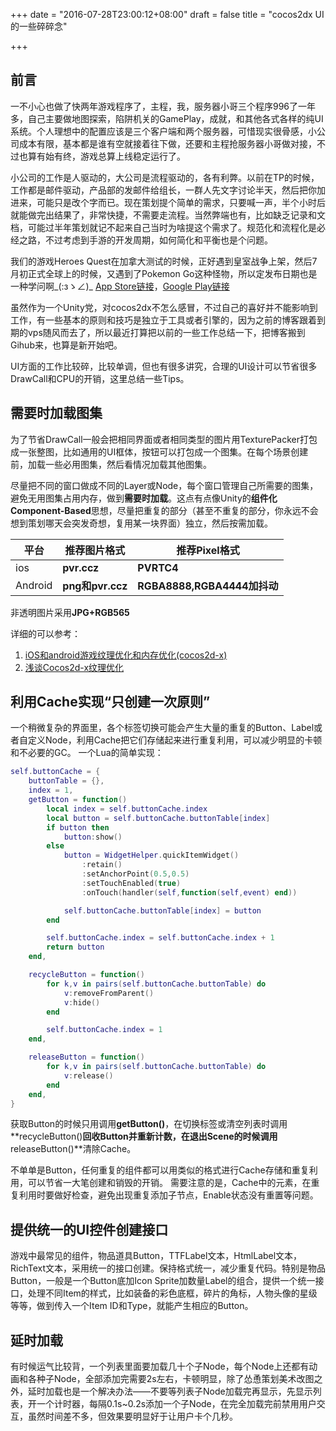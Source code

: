 +++
date = "2016-07-28T23:00:12+08:00"
draft = false
title = "cocos2dx UI的一些碎碎念"

+++

前言
------
一不小心也做了快两年游戏程序了，主程，我，服务器小哥三个程序996了一年多，自己主要做地图探索，陷阱机关的GamePlay，成就，和其他各式各样的纯UI系统。个人理想中的配置应该是三个客户端和两个服务器，可惜现实很骨感，小公司成本有限，基本都是谁有空就接着往下做，还要和主程抢服务器小哥做对接，不过也算有始有终，游戏总算上线稳定运行了。

小公司的工作是人驱动的，大公司是流程驱动的，各有利弊。以前在TP的时候，工作都是邮件驱动，产品部的发邮件给组长，一群人先文字讨论半天，然后把你加进来，可能只是改个字而已。现在策划提个简单的需求，只要喊一声，半个小时后就能做完出结果了，非常快捷，不需要走流程。当然弊端也有，比如缺乏记录和文档，可能过半年策划就记不起来自己当时为啥提这个需求了。规范化和流程化是必经之路，不过考虑到手游的开发周期，如何简化和平衡也是个问题。

我们的游戏Heroes Quest在加拿大测试的时候，正好遇到皇室战争上架，然后7月初正式全球上的时候，又遇到了Pokemon Go这种怪物，所以定发布日期也是一种学问啊_(:зゝ∠)_
[App Store链接](https://itunes.apple.com/app/id1118861621?mt=8)，[Google Play链接](https://play.google.com/store/apps/details?id=com.heroesquest.rpg)

虽然作为一个Unity党，对cocos2dx不怎么感冒，不过自己的喜好并不能影响到工作，有一些基本的原则和技巧是独立于工具或者引擎的，因为之前的博客跟着到期的vps随风而去了，所以最近打算把以前的一些工作总结一下，把博客搬到Gihub来，也算是新开始吧。

UI方面的工作比较碎，比较单调，但也有很多讲究，合理的UI设计可以节省很多DrawCall和CPU的开销，这里总结一些Tips。

需要时加载图集
------
为了节省DrawCall一般会把相同界面或者相同类型的图片用TexturePacker打包成一张整图，比如通用的UI框体，按钮可以打包成一个图集。在每个场景创建前，加载一些必用图集，然后看情况加载其他图集。

尽量把不同的窗口做成不同的Layer或Node，每个窗口管理自己所需要的图集，避免无用图集占用内存，做到**需要时加载**。这点有点像Unity的**组件化Component-Based**思想，尽量把重复的部分（甚至不重复的部分，你永远不会想到策划哪天会突发奇想，复用某一块界面）独立，然后按需加载。

平台 | 推荐图片格式 | 推荐Pixel格式
--- | --- |--- |
ios | **pvr.ccz** |**PVRTC4**
Android | **png和pvr.ccz** | **RGBA8888,RGBA4444加抖动**
非透明图片采用**JPG+RGB565**

详细的可以参考：
1. [iOS和android游戏纹理优化和内存优化(cocos2d-x)](http://blog.csdn.net/langresser_king/article/details/8426708)
2. [浅谈Cocos2d-x纹理优化](http://www.cocos.com/doc/tutorial/show?id=2902)

利用Cache实现“只创建一次原则”
----
一个稍微复杂的界面里，各个标签切换可能会产生大量的重复的Button、Label或者自定义Node，利用Cache把它们存储起来进行重复利用，可以减少明显的卡顿和不必要的GC。
一个Lua的简单实现：

```lua
self.buttonCache = {
    buttonTable = {},
    index = 1,
    getButton = function()
        local index = self.buttonCache.index
        local button = self.buttonCache.buttonTable[index]
        if button then
            button:show()
        else
            button = WidgetHelper.quickItemWidget()
                :retain()
                :setAnchorPoint(0.5,0.5)
                :setTouchEnabled(true)
                :onTouch(handler(self,function(self,event) end))

            self.buttonCache.buttonTable[index] = button
        end

        self.buttonCache.index = self.buttonCache.index + 1
        return button
    end,

    recycleButton = function()
        for k,v in pairs(self.buttonCache.buttonTable) do
            v:removeFromParent()
            v:hide()
        end

        self.buttonCache.index = 1
    end,

    releaseButton = function()
        for k,v in pairs(self.buttonCache.buttonTable) do
            v:release()
        end
    end,
}
```

获取Button的时候只用调用**getButton()**，在切换标签或清空列表时调用**recycleButton()**回收Button并重新计数，在退出Scene的时候调用**releaseButton()**清除Cache。

不单单是Button，任何重复的组件都可以用类似的格式进行Cache存储和重复利用，可以节省一大笔创建和销毁的开销。
需要注意的是，Cache中的元素，在重复利用时要做好检查，避免出现重复添加子节点，Enable状态没有重置等问题。

提供统一的UI控件创建接口
------
游戏中最常见的组件，物品道具Button，TTFLabel文本，HtmlLabel文本，RichText文本，采用统一的接口创建。保持格式统一，减少重复代码。特别是物品Button，一般是一个Button底加Icon Sprite加数量Label的组合，提供一个统一接口，处理不同Item的样式，比如装备的彩色底框，碎片的角标，人物头像的星级等等，做到传入一个Item ID和Type，就能产生相应的Button。

延时加载
------
有时候运气比较背，一个列表里面要加载几十个子Node，每个Node上还都有动画和各种子Node，全部添加完需要2s左右，卡顿明显，除了怂恿策划美术改图之外，延时加载也是一个解决办法——不要等列表子Node加载完再显示，先显示列表，开一个计时器，每隔0.1s~0.2s添加一个子Node，在完全加载完前禁用用户交互，虽然时间差不多，但效果要明显好于让用户卡个几秒。

